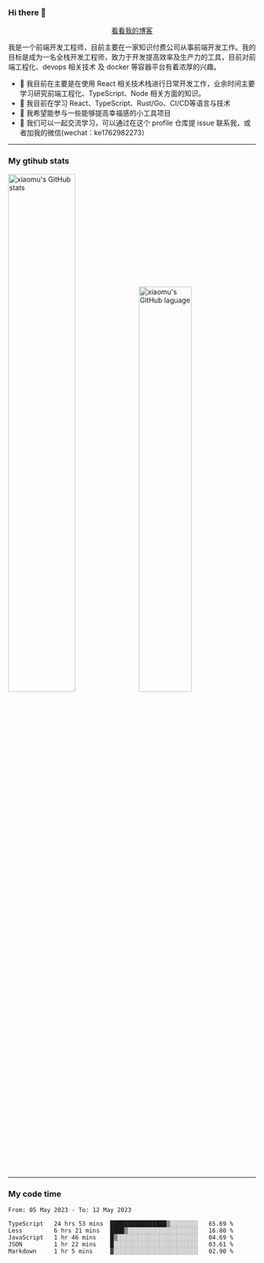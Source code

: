 ### Hi there 👋

<p align="center">
  <a href="https://blog.realjacket.site/">看看我的博客</a>
</p>

我是一个前端开发工程师，目前主要在一家知识付费公司从事前端开发工作。我的目标是成为一名全栈开发工程师，致力于开发提高效率及生产力的工具，目前对前端工程化、devops 相关技术 及 docker 等容器平台有着浓厚的兴趣。

- 🔭 我目前在主要是在使用 React 相关技术栈进行日常开发工作，业余时间主要学习研究前端工程化、TypeScript、Node 相关方面的知识。
- 🌱 我目前在学习 React、TypeScript、Rust/Go、CI/CD等语言与技术
- 👯 我希望能参与一些能够提高幸福感的小工具项目
- 💬 我们可以一起交流学习，可以通过在这个 profile 仓库提 issue 联系我，或者加我的微信(wechat：ke1762982273）

***

### My gtihub stats

<a><img src="https://github-readme-stats-git-masterrstaa-rickstaa.vercel.app/api?username=real-jacket&&show_icons=true" title="xiaomu's GitHub stats" alt="xiaomu's GitHub stats" style="width:52%;"/></a>
<a><img src="https://github-readme-stats-git-masterrstaa-rickstaa.vercel.app/api/top-langs/?username=real-jacket&layout=compact" title="xiaomu's GitHub laguage" alt="xiaomu's GitHub laguage" style="width:46%;"/><a/>

***

### My code time

<!--START_SECTION:waka-->

```text
From: 05 May 2023 - To: 12 May 2023

TypeScript   24 hrs 53 mins  ████████████████▒░░░░░░░░   65.69 %
Less         6 hrs 21 mins   ████▒░░░░░░░░░░░░░░░░░░░░   16.80 %
JavaScript   1 hr 46 mins    █▒░░░░░░░░░░░░░░░░░░░░░░░   04.69 %
JSON         1 hr 22 mins    █░░░░░░░░░░░░░░░░░░░░░░░░   03.61 %
Markdown     1 hr 5 mins     ▓░░░░░░░░░░░░░░░░░░░░░░░░   02.90 %
```

<!--END_SECTION:waka-->
